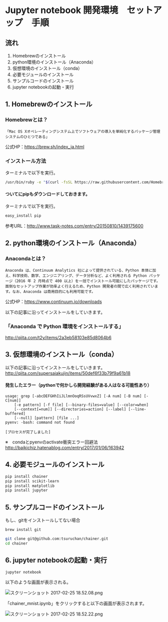 # Jupyter notebook 開発環境　セットアップ　手順
## 流れ
1. Homebrewのインストール
2. python環境のインストール（Anaconda）
3. 仮想環境のインストール（conda）
4. 必要モジュールのインストール
5. サンプルコードのインストール
6. jupyter notebookの起動・実行

## 1. Homebrewのインストール
### Homebrewとは？
~~~
「Mac OS Xオペレーティングシステム上でソフトウェアの導入を単純化するパッケージ管理システムのひとつである」
~~~

公式HP：https://brew.sh/index_ja.html

### インストール方法
ターミナルで以下を実行。

~~~bash
/usr/bin/ruby -e "$(curl -fsSL https://raw.githubusercontent.com/Homebrew/install/master/install)"
~~~

#### ついてにpipもダウンロードしておきます。
ターミナルで以下を実行。

~~~bash
easy_install pip
~~~

参考URL：http://www.task-notes.com/entry/20150810/1439175600

## 2. python環境のインストール（Anaconda）
### Anacondaとは？
~~~
Anaconda は、Continuum Analytics 社によって提供されている、Python 本体に加え、科学技術、数学、エンジニアリング、データ分析など、よく利用される Python パッケージ（2016 年 2 月時点で 400 以上）を一括でインストール可能にしたパッケージです。面倒なセットアップ作業が効率よく行えるため、Python 開発者の間で広く利用されています。なお、Anaconda は商用目的にも利用可能です。
~~~

公式HP：https://www.continuum.io/downloads



以下の記事に沿ってインストールをしていきます。
### 「Anaconda で Python 環境をインストールする」
http://qiita.com/t2y/items/2a3eb58103e85d8064b6

## 3. 仮想環境のインストール（conda）
以下の記事に沿ってインストールをしていきます。
http://qiita.com/supersaiakujin/items/50def6f33b79f9a61b18


#### 発生したエラー（pythonで何かしら開発経験がある人はなる可能性あり）

~~~error
usage: grep [-abcDEFGHhIiJLlmnOoqRSsUVvwxZ] [-A num] [-B num] [-C[num]]
	[-e pattern] [-f file] [--binary-files=value] [--color=when]
	[--context[=num]] [--directories=action] [--label] [--line-buffered]
	[--null] [pattern] [file ...]
pyenv: -bash: command not found

[プロセスが完了しました]
~~~

※　condaとpyenvのactivate衝突エラー回避法
http://baikichiz.hatenablog.com/entry/2017/01/06/163942




## 4. 必要モジュールのインストール
~~~bash
pip install chainer
pip install scikit-learn
pip install matplotlib
pip install jupyter
~~~

## 5. サンプルコードのインストール
もし、gitをインストールしてない場合

~~~bash
brew install git
~~~

~~~bash
git clone git@github.com:tsuruchan/chainer.git
cd chainer
~~~

## 6. jupyter notebookの起動・実行
~~~bash
jupyter notebook
~~~
以下のような画面が表示される。

![スクリーンショット 2017-02-25 18.52.08.png](https://qiita-image-store.s3.amazonaws.com/0/83641/e27d1493-bc74-06bf-2481-a37e49345c75.png "スクリーンショット 2017-02-25 18.52.08.png")


「chainer_mnist.ipynb」をクリックすると以下の画面が表示されます。

![スクリーンショット 2017-02-25 18.52.22.png](https://qiita-image-store.s3.amazonaws.com/0/83641/acdee9ba-5382-27eb-b1a7-16593e7cbd49.png "スクリーンショット 2017-02-25 18.52.22.png")




